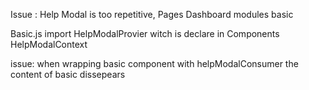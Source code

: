Issue : Help Modal is too repetitive,
  Pages
     Dashboard
        modules
            basic
            
 Basic.js import HelpModalProvier witch is declare in 
      Components
        HelpModalContext
        
issue: when wrapping basic component with helpModalConsumer the content of basic dissepears
